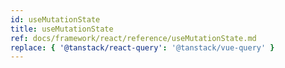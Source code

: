 ```yaml
---
id: useMutationState
title: useMutationState
ref: docs/framework/react/reference/useMutationState.md
replace: { '@tanstack/react-query': '@tanstack/vue-query' }
---
```

